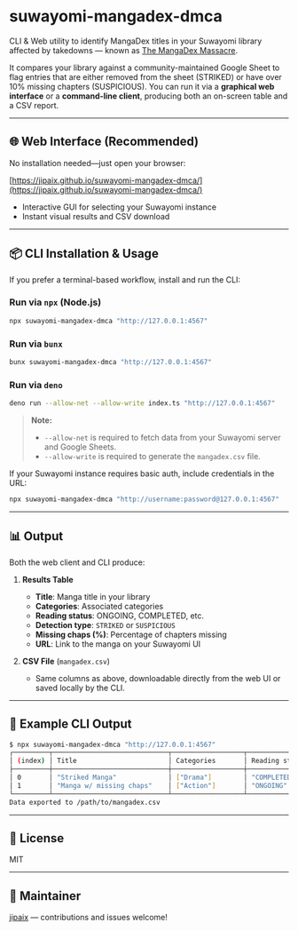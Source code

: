 # suwayomi-mangadex-dmca

CLI & Web utility to identify MangaDex titles in your Suwayomi library affected by takedowns — known as [The MangaDex Massacre](https://docs.google.com/spreadsheets/d/1vxvAHxmLLgAEEq-jWbDw5fxHMdz1N_PNWe3OPXtrin0).

It compares your library against a community-maintained Google Sheet to flag entries that are either removed from the sheet (STRIKED) or have over 10% missing chapters (SUSPICIOUS). You can run it via a **graphical web interface** or a **command-line client**, producing both an on-screen table and a CSV report.

---

## 🌐 Web Interface (Recommended)

No installation needed—just open your browser:

[https://jipaix.github.io/suwayomi-mangadex-dmca/](https://jipaix.github.io/suwayomi-mangadex-dmca/)

* Interactive GUI for selecting your Suwayomi instance
* Instant visual results and CSV download

---

## 📦 CLI Installation & Usage

If you prefer a terminal-based workflow, install and run the CLI:

### Run via `npx` (Node.js)

```bash
npx suwayomi-mangadex-dmca "http://127.0.0.1:4567"
```

### Run via `bunx`

```bash
bunx suwayomi-mangadex-dmca "http://127.0.0.1:4567"
```

### Run via `deno`

```bash
deno run --allow-net --allow-write index.ts "http://127.0.0.1:4567"
```

> **Note:**
>
> * `--allow-net` is required to fetch data from your Suwayomi server and Google Sheets.
> * `--allow-write` is required to generate the `mangadex.csv` file.

If your Suwayomi instance requires basic auth, include credentials in the URL:

```bash
npx suwayomi-mangadex-dmca "http://username:password@127.0.0.1:4567"
```

---

## 📊 Output

Both the web client and CLI produce:

1. **Results Table**

   * **Title**: Manga title in your library
   * **Categories**: Associated categories
   * **Reading status**: ONGOING, COMPLETED, etc.
   * **Detection type**: `STRIKED` or `SUSPICIOUS`
   * **Missing chaps (%)**: Percentage of chapters missing
   * **URL**: Link to the manga on your Suwayomi UI

2. **CSV File** (`mangadex.csv`)

   * Same columns as above, downloadable directly from the web UI or saved locally by the CLI.

---

## 🧪 Example CLI Output

```bash
$ npx suwayomi-mangadex-dmca "http://127.0.0.1:4567"
┌─────────┬─────────────────────────────┬──────────────────┬──────────────────┬────────────────┬─────────────────────────┬────────────────────────────────────────┐
│ (index) │ Title                       │ Categories       │ Reading status   │ Detection type │ Missing chaps (%)       │ URL                                    │
├─────────┼─────────────────────────────┼──────────────────┼──────────────────┼────────────────┼─────────────────────────┼────────────────────────────────────────┤
│ 0       │ "Striked Manga"             │ ["Drama"]        │ "COMPLETED"      │ "STRIKED"      │ 100.00                  │ "http://127.0.0.1:4567/manga/11111"    │
│ 1       │ "Manga w/ missing chaps"    │ ["Action"]       │ "ONGOING"        │ "SUSPICIOUS"   │ 41.20                   │ "http://127.0.0.1:4567/manga/22222"    │
└─────────┴─────────────────────────────┴──────────────────┴──────────────────┴────────────────┴─────────────────────────┴────────────────────────────────────────┘
Data exported to /path/to/mangadex.csv
```

---

## 📄 License

MIT

---

## 👤 Maintainer

[jipaix](https://github.com/jipaix) — contributions and issues welcome!
